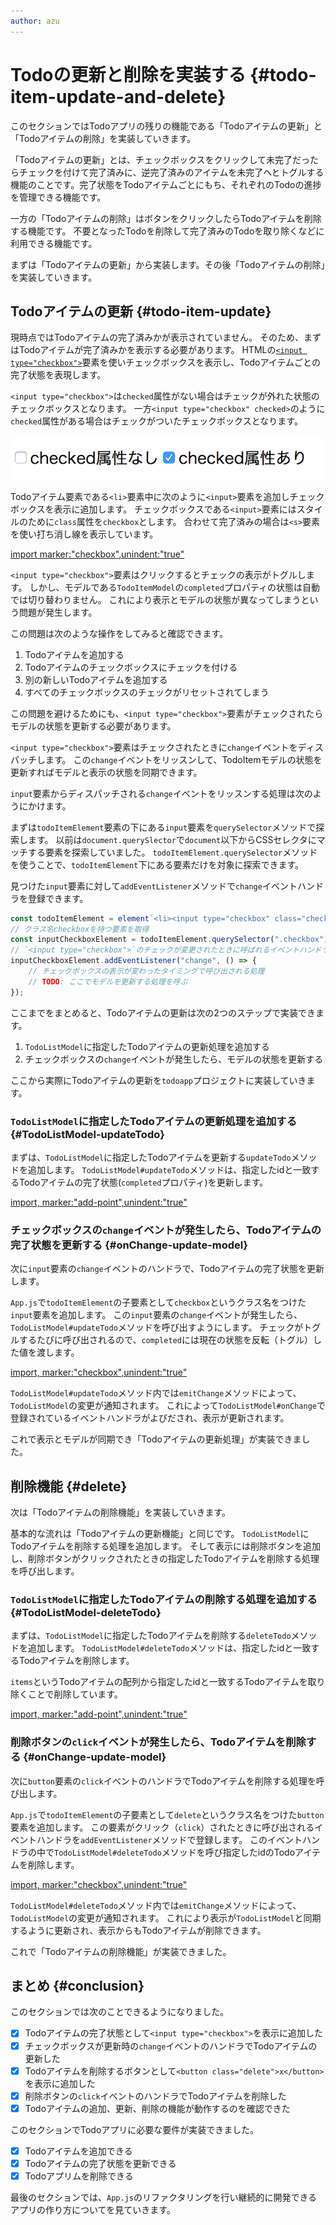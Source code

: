 ```yaml
---
author: azu
---
```


# Todoの更新と削除を実装する {#todo-item-update-and-delete}

このセクションではTodoアプリの残りの機能である「Todoアイテムの更新」と「Todoアイテムの削除」を実装していきます。

「Todoアイテムの更新」とは、チェックボックスをクリックして未完了だったらチェックを付けて完了済みに、逆完了済みのアイテムを未完了へとトグルする機能のことです。完了状態をTodoアイテムごとにもち、それぞれのTodoの進捗を管理できる機能です。

一方の「Todoアイテムの削除」はボタンをクリックしたらTodoアイテムを削除する機能です。
不要となったTodoを削除して完了済みのTodoを取り除くなどに利用できる機能です。

まずは「Todoアイテムの更新」から実装します。その後「Todoアイテムの削除」を実装していきます。

## Todoアイテムの更新 {#todo-item-update}

現時点ではTodoアイテムの完了済みかが表示されていません。
そのため、まずはTodoアイテムが完了済みかを表示する必要があります。
HTMLの[`<input type="checkbox">`](https://developer.mozilla.org/ja/docs/Web/HTML/Element/Input/checkbox)要素を使いチェックボックスを表示し、Todoアイテムごとの完了状態を表現します。

`<input type="checkbox">`は`checked`属性がない場合はチェックが外れた状態のチェックボックスとなります。
一方`<input type="checkbox" checked>`のように`checked`属性がある場合はチェックがついたチェックボックスとなります。

![input要素のchecked属性の違い](./img/input-checkbox.png)

Todoアイテム要素である`<li>`要素中に次のように`<input>`要素を追加しチェックボックスを表示に追加します。
チェックボックスである`<input>`要素にはスタイルのために`class`属性を`checkbox`とします。
合わせて完了済みの場合は`<s>`要素を使い打ち消し線を表示しています。

[import marker:"checkbox",unindent:"true"](./add-checkbox/src/App.js)

`<input type="checkbox">`要素はクリックするとチェックの表示がトグルします。
しかし、モデルである`TodoItemModel`の`completed`プロパティの状態は自動では切り替わりません。
これにより表示とモデルの状態が異なってしまうという問題が発生します。

この問題は次のような操作をしてみると確認できます。

1. Todoアイテムを追加する
2. Todoアイテムのチェックボックスにチェックを付ける
3. 別の新しいTodoアイテムを追加する
4. すべてのチェックボックスのチェックがリセットされてしまう

この問題を避けるためにも、`<input type="checkbox">`要素がチェックされたらモデルの状態を更新する必要があります。

`<input type="checkbox">`要素はチェックされたときに`change`イベントをディスパッチします。
この`change`イベントをリッスンして、TodoItemモデルの状態を更新すればモデルと表示の状態を同期できます。

`input`要素からディスパッチされる`change`イベントをリッスンする処理は次のようにかけます。

まずは`todoItemElement`要素の下にある`input`要素を`querySelector`メソッドで探索します。
以前は`document.querySlector`で`document`以下からCSSセレクタにマッチする要素を探索していました。
`todoItemElement.querySelector`メソッドを使うことで、`todoItemElement`下にある要素だけを対象に探索できます。

見つけた`input`要素に対して`addEventListener`メソッドで`change`イベントハンドラを登録できます。

<!-- doctest:disable -->
```js
const todoItemElement = element`<li><input type="checkbox" class="checkbox">${item.title}</input></li>`;
// クラス名checkboxを持つ要素を取得
const inputCheckboxElement = todoItemElement.querySelector(".checkbox");
// `<input type="checkbox">`のチェックが変更されたときに呼ばれるイベントハンドラを登録
inputCheckboxElement.addEventListener("change", () => {
    // チェックボックスの表示が変わったタイミングで呼び出される処理
    // TODO: ここでモデルを更新する処理を呼ぶ
});
```

ここまでをまとめると、Todoアイテムの更新は次の2つのステップで実装できます。

1. `TodoListModel`に指定したTodoアイテムの更新処理を追加する
2. チェックボックスの`change`イベントが発生したら、モデルの状態を更新する

ここから実際にTodoアイテムの更新を`todoapp`プロジェクトに実装していきます。

###  `TodoListModel`に指定したTodoアイテムの更新処理を追加する {#TodoListModel-updateTodo}

まずは、`TodoListModel`に指定したTodoアイテムを更新する`updateTodo`メソッドを追加します。
`TodoListModel#updateTodo`メソッドは、指定したidと一致するTodoアイテムの完了状態(`completed`プロパティ)を更新します。

[import, marker:"add-point",unindent:"true"](./update-feature/src/model/TodoListModel.js)

### チェックボックスの`change`イベントが発生したら、Todoアイテムの完了状態を更新する {#onChange-update-model}

次に`input`要素の`change`イベントのハンドラで、Todoアイテムの完了状態を更新します。

`App.js`で`todoItemElement`の子要素として`checkbox`というクラス名をつけた`input`要素を追加します。
この`input`要素の`change`イベントが発生したら、`TodoListModel#updateTodo`メソッドを呼び出すようにします。
チェックがトグルするたびに呼び出されるので、`completed`には現在の状態を反転（トグル）した値を渡します。

[import, marker:"checkbox",unindent:"true"](./update-feature/src/App.js)

`TodoListModel#updateTodo`メソッド内では`emitChange`メソッドによって、`TodoListModel`の変更が通知されます。
これによって`TodoListModel#onChange`で登録されているイベントハンドラがよびだされ、表示が更新されます。

これで表示とモデルが同期でき「Todoアイテムの更新処理」が実装できました。

## 削除機能 {#delete}

次は「Todoアイテムの削除機能」を実装していきます。

基本的な流れは「Todoアイテムの更新機能」と同じです。
`TodoListModel`にTodoアイテムを削除する処理を追加します。
そして表示には削除ボタンを追加し、削除ボタンがクリックされたときの指定したTodoアイテムを削除する処理を呼び出します。

###  `TodoListModel`に指定したTodoアイテムの削除する処理を追加する {#TodoListModel-deleteTodo}

まずは、`TodoListModel`に指定したTodoアイテムを削除する`deleteTodo`メソッドを追加します。
`TodoListModel#deleteTodo`メソッドは、指定したidと一致するTodoアイテムを削除します。

`items`というTodoアイテムの配列から指定したidと一致するTodoアイテムを取り除くことで削除しています。

[import, marker:"add-point",unindent:"true"](./delete-feature/src/model/TodoListModel.js)

### 削除ボタンの`click`イベントが発生したら、Todoアイテムを削除する {#onChange-update-model}

次に`button`要素の`click`イベントのハンドラでTodoアイテムを削除する処理を呼び出します。

`App.js`で`todoItemElement`の子要素として`delete`というクラス名をつけた`button`要素を追加します。
この要素がクリック（`click`）されたときに呼び出されるイベントハンドラを`addEventListener`メソッドで登録します。
このイベントハンドラの中で`TodoListModel#deleteTodo`メソッドを呼び指定したidのTodoアイテムを削除します。

[import, marker:"checkbox",unindent:"true"](./delete-feature/src/App.js)

`TodoListModel#deleteTodo`メソッド内では`emitChange`メソッドによって、`TodoListModel`の変更が通知されます。
これにより表示が`TodoListModel`と同期するように更新され、表示からもTodoアイテムが削除できます。

これで「Todoアイテムの削除機能」が実装できました。

## まとめ {#conclusion}

このセクションでは次のことできるようになりました。

- [x] Todoアイテムの完了状態として`<input type="checkbox">`を表示に追加した
- [x] チェックボックスが更新時の`change`イベントのハンドラでTodoアイテムの更新した
- [x] Todoアイテムを削除するボタンとして`<button class="delete">x</button>`を表示に追加した
- [x] 削除ボタンの`click`イベントのハンドラでTodoアイテムを削除した
- [x] Todoアイテムの追加、更新、削除の機能が動作するのを確認できた

このセクションでTodoアプリに必要な要件が実装できました。

- [x] Todoアイテムを追加できる
- [x] Todoアイテムの完了状態を更新できる
- [x] Todoアプリムを削除できる

最後のセクションでは、`App.js`のリファクタリングを行い継続的に開発できるアプリの作り方についてを見ていきます。

